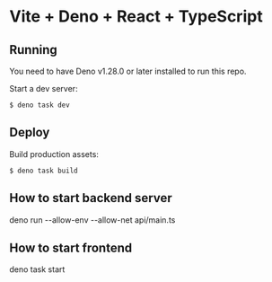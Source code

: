 # Vite + Deno + React + TypeScript

## Running

You need to have Deno v1.28.0 or later installed to run this repo.

Start a dev server:

```
$ deno task dev
```

## Deploy

Build production assets:

```
$ deno task build
```

## How to start backend server
deno run --allow-env --allow-net api/main.ts

## How to start frontend
deno task start
